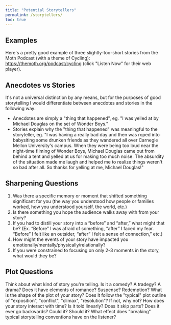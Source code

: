 ```yaml
---
title: "Potential Storytellers"
permalink: /storytellers/
toc: true
---
```


## Examples
Here's a pretty good example of three slightly-too-short stories from the Moth Podcast (with a theme of Cycling): https://themoth.org/podcast/cycling (click "Listen Now" for their web player).

## Anecdotes vs Stories
It's not a universal distinction by any means, but for the purposes of good storytelling I would differentiate between anecdotes and stories in the following way:
- Anecdotes are simply a "thing that happened", eg. "I was yelled at by Michael Douglas on the set of Wonder Boys."
- Stories explain why the "thing that happened" was meaningful to the storyteller, eg. "I was having a really bad day and then was roped into babysiting some drunken friends as they wandered all over Carnegie Mellon University's campus. When they were being too loud near the night-time filming of Wonder Boys, Michael Douglas came out from behind a tent and yelled at us for making too much noise. The absurdity of the situation made me laugh and helped me to realize things weren't so bad after all. So thanks for yelling at me, Michael Douglas!"

## Sharpening Questions
1) Was there a specific memory or moment that shifted something significant for you (the way you understood how people or families worked, how you understood yourself, the world, etc.)
2) Is there something you hope the audience walks away with from your story?
3) If you had to distill your story into a “before” and “after,” what might that be? (Ex. “Before” I was afraid of something, “after” I faced my fear. “Before” I felt like an outsider, “after” I felt a sense of connection,” etc.)
4) How might the events of your story have impacted you emotionally/mentally/physically/relationally?
5) If you were constrained to focusing on only 2-3 moments in the story, what would they be?

## Plot Questions
Think about what kind of story you're telling. Is it a comedy? A tradegy? A drama? Does it have elements of romance? Suspense? Redemption? What is the shape of the plot of your story? Does it follow the "typical" plot outline of "exposition", "conflict", "climax", "resolution"? If not, why not? How does your story interact with time? Is it told linearly? Does it skip parts? Does it ever go backwards? Could it? Should it? What effect does "breaking" typical storytelling conventions have on the listener?
